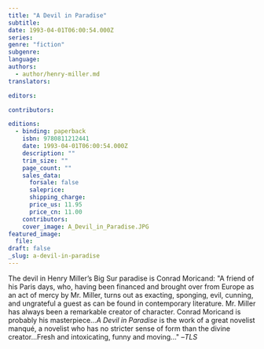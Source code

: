 ```yaml
---
title: "A Devil in Paradise"
subtitle:
date: 1993-04-01T06:00:54.000Z
series:
genre: "fiction"
subgenre:
language:
authors:
  - author/henry-miller.md
translators:

editors:

contributors:

editions:
  - binding: paperback
    isbn: 9780811212441
    date: 1993-04-01T06:00:54.000Z
    description: ""
    trim_size: ""
    page_count: ""
    sales_data:
      forsale: false
      saleprice:
      shipping_charge:
      price_us: 11.95
      price_cn: 11.00
    contributors:
    cover_image: A_Devil_in_Paradise.JPG
featured_image:
  file:
draft: false
_slug: a-devil-in-paradise
---
```


The devil in Henry Miller’s Big Sur paradise is Conrad Moricand: "A friend of his Paris days, who, having been financed and brought over from Europe as an act of mercy by Mr. Miller, turns out as exacting, sponging, evil, cunning, and ungrateful a guest as can be found in contemporary literature. Mr. Miller has always been a remarkable creator of character. Conrad Moricand is probably his masterpiece..._A Devil in Paradise_ is the work of a great novelist manqué, a novelist who has no stricter sense of form than the divine creator...Fresh and intoxicating, funny and moving..." –_TLS_

